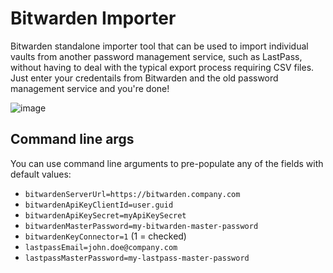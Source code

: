 # Bitwarden Importer

Bitwarden standalone importer tool that can be used to import individual vaults from another password management service, such as LastPass, without having to deal with the typical export process requiring CSV files. Just enter your credentails from Bitwarden and the old password management service and you're done!

![image](https://user-images.githubusercontent.com/1190944/220473849-3bb51806-144e-4996-808c-c2c036980afd.png)

## Command line args

You can use command line arguments to pre-populate any of the fields with default values:

- `bitwardenServerUrl=https://bitwarden.company.com`
- `bitwardenApiKeyClientId=user.guid`
- `bitwardenApiKeySecret=myApiKeySecret`
- `bitwardenMasterPassword=my-bitwarden-master-password`
- `bitwardenKeyConnector=1` (1 = checked)
- `lastpassEmail=john.doe@company.com`
- `lastpassMasterPassword=my-lastpass-master-password`
